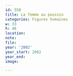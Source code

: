 ```yaml
---
id: 558
title: La femme au poussin
categories: Figures humaines
w: 33
h: 46
location:
note:
file:
year: '2002'
year_start: 2002
year_end:
image:

---
```

